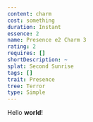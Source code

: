 ```yaml
---
content: charm
cost: something
duration: Instant
essence: 2
name: Presence e2 Charm 3
rating: 2
requires: []
shortDescription: ~
splat: Second Sunrise
tags: []
trait: Presence
tree: Terror
type: Simple
---
```


Hello **world**!
